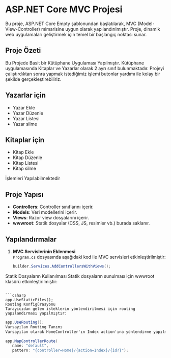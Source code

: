 # ASP.NET Core MVC Projesi

Bu proje, ASP.NET Core Empty şablonundan başlatılarak, MVC (Model-View-Controller) mimarisine uygun olarak yapılandırılmıştır. Proje, dinamik web uygulamaları geliştirmek için temel bir başlangıç noktası sunar.

## Proje Özeti
Bu Projede Basit bir Kütüphane Uygulaması Yapılmıştır. Kütüphane uygulamasında Kitaplar ve Yazarlar olarak 2 ayrı sınıf bulunmaktadır. Projeyi çalıştırdıktan sonra yapmak istediğimiz işlemi  butonlar yardımı ile kolay bir şekilde gerçekleştirebiliriz.

## Yazarlar için
- Yazar Ekle
- Yazar Düzenle
- Yazar Listesi
- Yazar silme

## Kitaplar için
- Kitap Ekle
- Kitap Düzenle
- Kitap Listesi
- Kitap silme
  
İşlemleri Yapılabilmektedir
  
## Proje Yapısı

- **Controllers**: Controller sınıflarını içerir.
- **Models**: Veri modellerini içerir.
- **Views**: Razor view dosyalarını içerir.
- **wwwroot**: Statik dosyalar (CSS, JS, resimler vb.) burada saklanır.

## Yapılandırmalar

1. **MVC Servislerinin Eklenmesi**  
   `Program.cs` dosyasında aşağıdaki kod ile MVC servisleri etkinleştirilmiştir:  
   ```csharp
   builder.Services.AddControllersWithViews();
Statik Dosyaların Kullanılması
Statik dosyaların sunulması için wwwroot klasörü etkinleştirilmiştir:
 ```

 ```csharp
app.UseStaticFiles();
Routing Konfigürasyonu
Tarayıcıdan gelen isteklerin yönlendirilmesi için routing yapılandırması yapılmıştır:
 ```

 ```csharp
app.UseRouting();
Varsayılan Routing Tanımı
Varsayılan olarak HomeController'ın Index action'ına yönlendirme yapılmıştır:
 ```

 ```csharp
app.MapControllerRoute(
    name: "default",
    pattern: "{controller=Home}/{action=Index}/{id?}");
 ```
